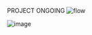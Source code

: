 PROJECT ONGOING
![flow](https://github.com/user-attachments/assets/66e2ea16-cc24-4cfc-a5e7-1345855effe8)


![image](https://github.com/user-attachments/assets/18adeb0e-bbce-4f3d-9cfc-5e4846e6326c)
